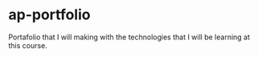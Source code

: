 # ap-portfolio
 Portafolio that I will making with the technologies that I will be learning at this course.
